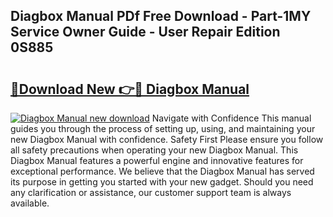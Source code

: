 ## Diagbox Manual PDf Free Download - Part-1MY Service Owner Guide - User Repair Edition 0S885

# <h2><a href="http://cf17183.oget.top/?id=Diagbox+Manual">🔗Download New 👉🔴 Diagbox Manual</a></h2>

[![Diagbox Manual new download](https://i.imgur.com/5g1atiW.png)](http://cf17183.oget.top/?id=Diagbox+Manual)
Navigate with Confidence This manual guides you through the process of setting up, using, and maintaining your new Diagbox Manual with confidence. Safety First Please ensure you follow all safety precautions when operating your new Diagbox Manual. This Diagbox Manual features a powerful engine and innovative features for exceptional performance. We believe that the Diagbox Manual has served its purpose in getting you started with your new gadget. Should you need any clarification or assistance, our customer support team is always available.
